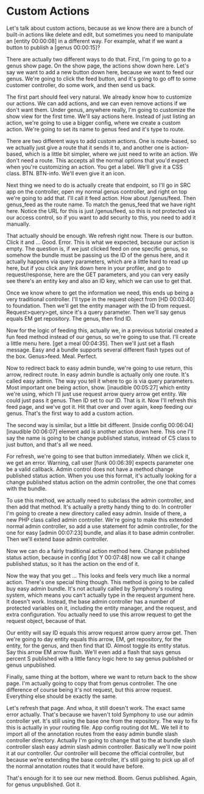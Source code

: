 # Custom Actions

Let's talk about custom actions, because as we know there are a bunch of built-in actions like delete and edit, but sometimes you need to manipulate an [entity 00:00:08] in a different way. For example, what if we want a button to publish a [genus 00:00:15]?

There are actually two different ways to do that. First, I'm going to go to a genus show page. On the show page, the actions show down here. Let's say we want to add a new button down here, because we want to feed our genus. We're going to click the feed button, and it's going to go off to some customer controller, do some work, and then send us back.

The first part should feel very natural. We already know how to customize our actions. We can add actions, and we can even remove actions if we don't want them. Under genus, anywhere really, I'm going to customize the show view for the first time. We'll say actions here. Instead of just listing an action, we're going to use a bigger config, where we create a custom action. We're going to set its name to genus feed and it's type to route.

There are two different ways to add custom actions. One is route-based, so we actually just give a route that it sends it to, and another one is action-based, which is a little bit simpler, where we just need to write an action. We don't need a route. This accepts all the normal options that you'd expect when you're customizing an action. You get a label. We'll give it a CSS class. BTN. BTN-info. We'll even give it an icon.

Next thing we need to do is actually create that endpoint, so I'll go in SRC app on the controller, open my normal genus controller, and right on top we're going to add that. I'll call it feed action. How about /genus/feed. Then genus_feed as the route name. To match the genus_feed that we have right here. Notice the URL for this is just /genus/feed, so this is not protected via our access control, so if you want to add security to this, you need to add it manually.

That actually should be enough. We refresh right now. There is our button. Click it and ... Good. Error. This is what we expected, because our action is empty. The question is, if we just clicked feed on one specific genus, so somehow the bundle must be passing us the ID of the genus here, and it actually happens via query parameters, which are a little hard to read up here, but if you click any link down here in your profiler, and go to request/response, here are the GET parameters, and you can very easily see there's an entity key and also an ID key, which we can use to get that.

Once we know where to get the information we need, this ends up being a very traditional controller. I'll type in the request object from [HD 00:03:40] to foundation. Then we'll get the entity manager with the ID from request. Request>query>get, since it's a query parameter. Then we'll say genus equals EM get repository. The genus, then find ID.

Now for the logic of feeding this, actually we, in a previous tutorial created a fun feed method instead of our genus, so we're going to use that. I'll create a little menu here. [get a meal 00:04:35]. Then we'll just set a flash message. Easy and a bundle supports several different flash types out of the box. Genus>feed. Meal. Perfect.

Now to redirect back to easy admin bundle, we're going to use return, this arrow, redirect route. In easy admin bundle is actually only one route. It's called easy admin. The way you tell it where to go is via query parameters. Most important one being action, show. [inaudible 00:05:27] which entity we're using, which I'll just use request arrow query arrow get entity. We could just pass it genus. Then ID set to our ID. That is it. Now I'll refresh this feed page, and we've got it. Hit that over and over again, keep feeding our genus. That's the first way to add a custom action.

The second way is similar, but a little bit different. [Inside config 00:06:04] [inaudible 00:06:07] element add is another action down here. This one I'll say the name is going to be change published status, instead of CS class to just button, and that's all we need.

For refresh, we're going to see that button immediately. When we click it, we get an error. Warning, call user [funk 00:06:39] expects parameter one be a valid callback. Admin control does not have a method change published status action. When you use this format, it's actually looking for a change published status action on the admin controller, the one that comes with the bundle.

To use this method, we actually need to subclass the admin controller, and then add that method. It's actually a pretty handy thing to do. In controller I'm going to create a new directory called easy admin. Inside of there, a new PHP class called admin controller. We're going to make this extended normal admin controller, so add a use statement for admin controller, for the one for easy [admin 00:07:23] bundle, and alias it to base admin controller. Then we'll extend base admin controller.

Now we can do a fairly traditional action method here. Change published status action, because in config [dot Y 00:07:48] now we call it change published status, so it has the action on the end of it.

Now the way that you get ... This looks and feels very much like a normal action. There's one special thing though. This method is going to be called buy easy admin bundle. It's not actually called by Symphony's routing system, which means you can't actually type in the request argument here. It doesn't work. Instead, the base admin controller has a number of protected variables on it, including the entity manager, and the request, and extra configuration. You actually need to use this arrow request to get the request object, because of that.

Our entity will say ID equals this arrow request arrow query arrow get. Then we're going to day entity equals this arrow, EM, get repository, for the entity, for the genus, and then find that ID. Almost toggle its entity status. Say this arrow EM arrow flush. We'll even add a flash that says genus percent S published with a little fancy logic here to say genus published or genus unpublished.

Finally, same thing at the bottom, where we want to return back to the show page. I'm actually going to copy that from genus controller. The one difference of course being it's not request, but this arrow request. Everything else should be exactly the same.

Let's refresh that page. And whoa, it still doesn't work. The exact same error actually. That's because we haven't told Symphony to use our admin controller yet. It's still using the base one from the repository. The way to fix this is actually in your routing file. App config routing dot ML. We tell it to import all of the annotation routes from the easy admin bundle slash controller directory. Actually I'm going to change that to the at bundle slash controller slash easy admin slash admin controller. Basically we'll now point it at our controller. Our controller will become the official controller, but because we're extending the base controller, it's still going to pick up all of the normal annotation routes that it would have before.

That's enough for it to see our new method. Boom. Genus published. Again, for genus unpublished. Got it.

